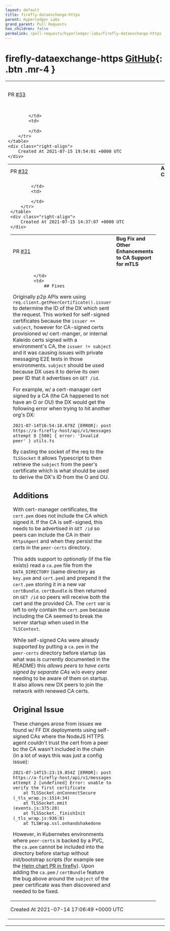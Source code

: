 ```yaml
---
layout: default
title: firefly-dataexchange-https
parent: Hyperledger Labs
grand_parent: Pull Requests
has_children: false
permalink: /pull-requests/hyperledger-labs/firefly-dataexchange-https
---
```


# firefly-dataexchange-https <span class="fs-3 right-align">[GitHub](https://github.com/hyperledger-labs/firefly-dataexchange-https){: .btn .mr-4 }</span>


<div>
    <table>
        <tr>
            <td>
                PR <a href="https://github.com/hyperledger-labs/firefly-dataexchange-https/pull/33" class=".btn">#33</a>
            </td>
            <td>
                <b>
                    File key regex case insensitive
                </b>
            </td>
        </tr>
        <tr>
            <td>
                
            </td>
            <td>
                
            </td>
        </tr>
    </table>
    <div class="right-align">
        Created At 2021-07-15 19:54:01 +0000 UTC
    </div>
</div>

<div>
    <table>
        <tr>
            <td>
                PR <a href="https://github.com/hyperledger-labs/firefly-dataexchange-https/pull/32" class=".btn">#32</a>
            </td>
            <td>
                <b>
                    Add CODEOWNERS
                </b>
            </td>
        </tr>
        <tr>
            <td>
                
            </td>
            <td>
                
            </td>
        </tr>
    </table>
    <div class="right-align">
        Created At 2021-07-15 14:37:07 +0000 UTC
    </div>
</div>

<div>
    <table>
        <tr>
            <td>
                PR <a href="https://github.com/hyperledger-labs/firefly-dataexchange-https/pull/31" class=".btn">#31</a>
            </td>
            <td>
                <b>
                    Bug Fix and Other Enhancements to CA Support for mTLS
                </b>
            </td>
        </tr>
        <tr>
            <td>
                
            </td>
            <td>
                ## Fixes

Originally p2p APIs were using `req.client.getPeerCertificate().issuer` to determine the ID of the DX which sent the request. This worked for self-signed certificates because the `issuer == subject`, however for CA-signed certs provisioned w/ cert-manger, or internal Kaleido certs signed with a environment's CA, the `issuer != subject` and it was causing issues with private messaging E2E tests in those environments. `subject` should be used because DX uses it to derive its own peer ID that it advertises on `GET /id`.

For example, w/ a cert-manager cert signed by a CA (the CA happened to not have an O or OU) the DX would get the following error when trying to hit another org's DX:

```
2021-07-14T16:54:18.679Z [ERROR]: post https://a-firefly-host/api/v1/messages attempt 0 [500] { error: 'Invalid peer' } utils.ts
```

By casting the socket of the req to the `TLSSocket` it allows Typescript to then retrieve the `subject` from the peer's certificate which is what should be used to derive the DX's ID from the O and OU.

## Additions

With cert-manager certificates, the `cert.pem` does not include the CA which signed it. If the CA is self-signed, this needs to be advertised in `GET /id` so peers can include the CA in their `HttpsAgent` and when they persist the certs in the `peer-certs` directory.

This adds support to _optionally_ (if the file exists) read a `ca.pem` file from the `DATA_DIRECTORY` (same directory as `key.pem` and `cert.pem`) and prepend it the `cert.pem` storing it in a new var `certBundle`. `certBundle` is then returned on `GET /id` so peers will receive both the cert and the provided CA. The `cert` var is left to only contain the `cert.pem` because including the CA seemed to break the server startup when used in the `TLSContext`.

While self-signed CAs were already supported by putting a `ca.pem` in the `peer-certs` directory before startup (as what was is currently documented in the README) this _allows peers to have certs signed by separate CAs_ w/o every peer needing to be aware of them on startup. It also allows new DX peers to join the network with renewed CA certs.

## Original Issue

These changes arose from issues we found w/ FF DX deployments using self-signed CAs where the NodeJS HTTPS agent couldn't trust the cert from a peer bc the CA wasn't included in the chain (in a lot of ways this was just a config issue):

```
2021-07-14T15:23:19.854Z [ERROR]: post https://a-firefly-host/api/v1/messages attempt 2 [undefined] Error: unable to verify the first certificate
    at TLSSocket.onConnectSecure (_tls_wrap.js:1514:34)
    at TLSSocket.emit (events.js:375:28)
    at TLSSocket._finishInit (_tls_wrap.js:936:8)
    at TLSWrap.ssl.onhandshakedone
```

However, in Kubernetes environments where `peer-certs` is backed by a PVC, the `ca.pem` cannot be included into the directory before startup without init/bootstrap scripts (for example see the [Helm chart PR in firefly](https://github.com/hyperledger-labs/firefly/pull/114/files#diff-abf2c3ec729c16f0ff294d8b85ac9fa0c5a747bc602839b95fd4040466f829b5R68-R84)). Upon adding the `ca.pem` / `certBundle` feature the bug above around the `subject` of the peer certificate was then discovered and needed to be fixed.
            </td>
        </tr>
    </table>
    <div class="right-align">
        Created At 2021-07-14 17:06:49 +0000 UTC
    </div>
</div>

